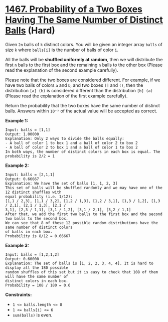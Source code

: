 # [1467. Probability of a Two Boxes Having The Same Number of Distinct Balls][link] (Hard)

[link]: https://leetcode.com/problems/probability-of-a-two-boxes-having-the-same-number-of-distinct-balls/

Given `2n` balls of `k` distinct colors. You will be given an integer array `balls` of size `k`
where `balls[i]` is the number of balls of color `i`.

All the balls will be **shuffled uniformly at random**, then we will distribute the first `n` balls
to the first box and the remaining `n` balls to the other box (Please read the explanation of the
second example carefully).

Please note that the two boxes are considered different. For example, if we have two balls of colors
`a` and `b`, and two boxes `[]` and `()`, then the distribution `[a] (b)` is considered different
than the distribution `[b] (a) `(Please read the explanation of the first example carefully).

Return the probability that the two boxes have the same number of distinct balls. Answers within
`10⁻⁵` of the actual value will be accepted as correct.

**Example 1:**

```
Input: balls = [1,1]
Output: 1.00000
Explanation: Only 2 ways to divide the balls equally:
- A ball of color 1 to box 1 and a ball of color 2 to box 2
- A ball of color 2 to box 1 and a ball of color 1 to box 2
In both ways, the number of distinct colors in each box is equal. The probability is 2/2 = 1
```

**Example 2:**

```
Input: balls = [2,1,1]
Output: 0.66667
Explanation: We have the set of balls [1, 1, 2, 3]
This set of balls will be shuffled randomly and we may have one of the 12 distinct shuffles with
equal probability (i.e. 1/12):
[1,1 / 2,3], [1,1 / 3,2], [1,2 / 1,3], [1,2 / 3,1], [1,3 / 1,2], [1,3 / 2,1], [2,1 / 1,3], [2,1 /
3,1], [2,3 / 1,1], [3,1 / 1,2], [3,1 / 2,1], [3,2 / 1,1]
After that, we add the first two balls to the first box and the second two balls to the second box.
We can see that 8 of these 12 possible random distributions have the same number of distinct colors
of balls in each box.
Probability is 8/12 = 0.66667
```

**Example 3:**

```
Input: balls = [1,2,1,2]
Output: 0.60000
Explanation: The set of balls is [1, 2, 2, 3, 4, 4]. It is hard to display all the 180 possible
random shuffles of this set but it is easy to check that 108 of them will have the same number of
distinct colors in each box.
Probability = 108 / 180 = 0.6
```

**Constraints:**

- `1 <= balls.length <= 8`
- `1 <= balls[i] <= 6`
- `sum(balls)` is even.

